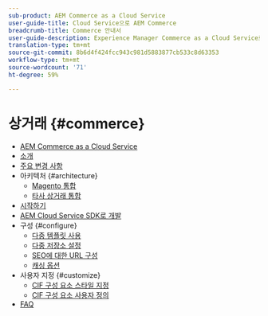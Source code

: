 ```yaml
---
sub-product: AEM Commerce as a Cloud Service
user-guide-title: Cloud Service으로 AEM Commerce
breadcrumb-title: Commerce 안내서
user-guide-description: Experience Manager Commerce as a Cloud Service로 사용하고 관리하는 방법을 이해합니다.
translation-type: tm+mt
source-git-commit: 8b6d4f424fcc943c981d5883877cb533c8d63353
workflow-type: tm+mt
source-wordcount: '71'
ht-degree: 59%

---
```



# 상거래 {#commerce}

+ [AEM Commerce as a Cloud Service](/help/commerce-cloud/home.md)
+ [소개](overview.md)
+ [주요 변경 사항](changes.md)
+ 아키텍처 {#architecture}
   + [Magento 통합](architecture/magento.md)
   + [타사 상거래 통합](architecture/third-party.md)
+ [시작하기](getting-started.md)
+ [AEM Cloud Service SDK로 개발](develop.md)
+ 구성 {#configure}
   + [다중 템플릿 사용](configuring/multi-template-usage.md)
   + [다중 저장소 설정](configuring/multi-store-setup.md)
   + [SEO에 대한 URL 구성](configuring/advanced-url-configuration.md)
   + [캐싱 옵션](configuring/caching.md)
+ 사용자 지정 {#customize}
   + [CIF 구성 요소 스타일 지정](customizing/style-cif-component.md)
   + [CIF 구성 요소 사용자 정의](customizing/customize-cif-components.md)
+ [FAQ](faq.md)
